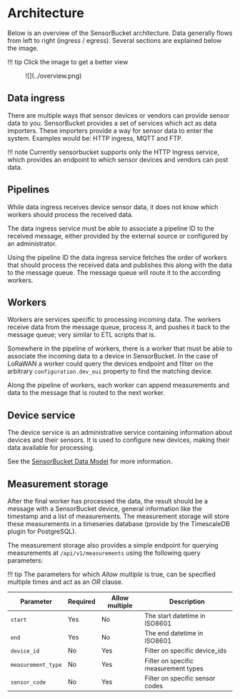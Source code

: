 # Architecture

Below is an overview of the SensorBucket architecture. Data generally flows from left to right (ingress / egress). Several sections are explained below the image. 

!!! tip
    Click the image to get a better view

<figure markdown>
![](../overview.png)
</figure>

## Data ingress

There are multiple ways that sensor devices or vendors can provide sensor data to you. SensorBucket provides a set of services which act as data importers. These importers provide a way for sensor data to enter the system. Examples would be: HTTP ingress, MQTT and FTP.

!!! note
    Currently sensorbucket supports only the HTTP Ingress service, which provides an endpoint to which sensor devices and vendors can post data.

## Pipelines

While data ingress receives device sensor data, it does not know which workers should process the received data. 

The data ingress service must be able to associate a pipeline ID to the received message, either provided by the external source or configured by an administrator. 

Using the pipeline ID the data ingress service fetches the order of workers that should process the received data and publishes this along with the data to the message queue. The message queue will route it to the according workers.

## Workers 

Workers are services specific to processing incoming data. The workers receive data from the message queue, process it, and pushes it back to the message queue; very similar to ETL scripts that is.

Somewhere in the pipeline of workers, there is a worker that must be able to associate the incoming data to a device in SensorBucket. In the case of LoRaWAN a worker could query the devices endpoint and filter on the arbitrary `configuration.dev_eui` property to find the matching device.

Along the pipeline of workers, each worker can append measurements and data to the message that is routed to the next worker. 

## Device service

The device service is an administrative service containing information about devices and their sensors. It is used to configure new devices, making their data available for processing.

See the [SensorBucket Data Model](/development/data-model) for more information.

## Measurement storage

After the final worker has processed the data, the result should be a message with a SensorBucket device, general information like the timestamp and a list of measurements. The measurement storage will store these measurements in a timeseries database (provide by the TimescaleDB plugin for PostgreSQL).

The measurement storage also provides a simple endpoint for querying measurements at `/api/v1/measurements` using the following query parameters:

!!! tip
    The parameters for which _Allow multiple_ is true, can be specified multiple times and act as an _OR_ clause.

|Parameter|Required|Allow multiple|Description|
|-|-|-|-|
|`start`|Yes|No|The start datetime in ISO8601
|`end`|Yes|No|The end datetime in ISO8601
|`device_id`|No|Yes|Filter on specific device_ids
|`measurement_type`|No|Yes|Filter on specific measurement types
|`sensor_code`|No|Yes|Filter on specific sensor codes

